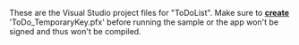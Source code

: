 These are the Visual Studio project files for "ToDoList". Make sure to [**create**](https://msdn.microsoft.com/es-ES/Library/windows/apps/br230260(v=vs.110).aspx) 'ToDo_TemporaryKey.pfx' before running the sample or the app won't be signed and thus won't be compiled.
